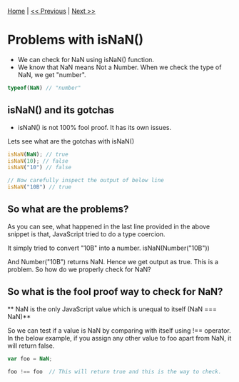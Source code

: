 [Home](../README.md) | [<< Previous](pass-by-value-and-pass-by-reference.md) | [Next >>](pass-by-value-and-pass-by-reference.md)



# Problems with isNaN()

* We can check for NaN using isNaN() function.
* We know that NaN means Not a Number. When we check the type of NaN, we get "number".

```js
typeof(NaN) // "number"
```

## isNaN() and its gotchas
* isNaN() is not 100% fool proof. It has its own issues.

Lets see what are the gotchas with isNaN()

```js
isNaN(NaN); // true
isNaN(10); // false
isNaN("10") // false

// Now carefully inspect the output of below line
isNaN("10B") // true
```

## So what are the problems?

As you can see, what happened in the last line provided in the above snippet is that, JavaScript tried to do a type coercion.

It simply tried to convert "10B" into a number.
isNaN(Number("10B"))

And Number("10B") returns NaN. Hence we get output as true. This is a problem. So how do we properly check for NaN?

## So what is the fool proof way to check for NaN?

** NaN is the only JavaScript value which is unequal to itself (NaN === NaN)**

So we can test if a value is NaN by comparing with itself using !== operator.
In the below example, if you assign any other value to foo apart from NaN, it will return false.

```js
var foo = NaN;

foo !== foo  // This will return true and this is the way to check.
```
